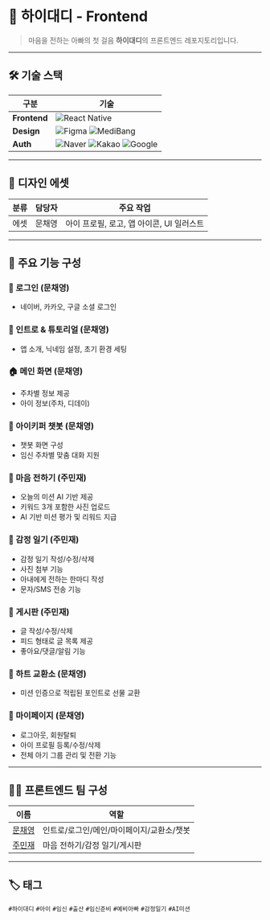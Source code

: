 # 💛 하이대디 - Frontend

> 마음을 전하는 아빠의 첫 걸음 **하이대디**의 프론트엔드 레포지토리입니다. 

---

## 🛠 기술 스택

| 구분 | 기술 |
|------|------|
| **Frontend** | ![React Native](https://img.shields.io/badge/React_Native-20232A?style=for-the-badge&logo=react&logoColor=61DAFB) |
| **Design** | ![Figma](https://img.shields.io/badge/Figma-F24E1E?style=for-the-badge&logo=figma&logoColor=white) ![MediBang](https://img.shields.io/badge/MediBang-00AEEF?style=for-the-badge&logoColor=white) |
| **Auth** | ![Naver](https://img.shields.io/badge/Naver-03C75A?style=for-the-badge&logo=Naver&logoColor=white) ![Kakao](https://img.shields.io/badge/Kakao-FFCD00?style=for-the-badge&logo=KakaoTalk&logoColor=000000) ![Google](https://img.shields.io/badge/Google-4285F4?style=for-the-badge&logo=Google&logoColor=white) |

---

## 🎨 디자인 에셋

| 분류 | 담당자 | 주요 작업 |
|------|--------|-----------|
| 에셋 | 문채영 | 아이 프로필, 로고, 앱 아이콘, UI 일러스트 |

---

## 📱 주요 기능 구성

### 🔐 로그인 (문채영)
- 네이버, 카카오, 구글 소셜 로그인

### 🌟 인트로 & 튜토리얼 (문채영)
- 앱 소개, 닉네임 설정, 초기 환경 세팅

### 🏠 메인 화면 (문채영)
- 주차별 정보 제공
- 아이 정보(주차, 디데이)

### 🤖 아이키퍼 챗봇 (문채영)
- 챗봇 화면 구성
- 임신 주차별 맞춤 대화 지원

### 📌 마음 전하기 (주민재)
- 오늘의 미션 AI 기반 제공
- 키워드 3개 포함한 사진 업로드
- AI 기반 미션 평가 및 리워드 지급

### 🌈 감정 일기 (주민재)
- 감정 일기 작성/수정/삭제
- 사진 첨부 기능
- 아내에게 전하는 한마디 작성
- 문자/SMS 전송 기능
  
### 💬 게시판 (주민재)
- 글 작성/수정/삭제
- 피드 형태로 글 목록 제공
- 좋아요/댓글/알림 기능

### 🌈 하트 교환소 (문채영)
- 미션 인증으로 적립된 포인트로 선물 교환

### 🙋 마이페이지 (문채영)
- 로그아웃, 회원탈퇴  
- 아이 프로필 등록/수정/삭제  
- 전체 아기 그룹 관리 및 전환 기능

---

## 👩‍💻 프론트엔드 팀 구성

| 이름 | 역할 |
|------|------|
| [문채영](https://github.com/mcy0325) | 인트로/로그인/메인/마이페이지/교환소/챗봇 |
| [주민재](https://github.com/Juminjae) | 마음 전하기/감정 일기/게시판 |

---

## 🏷️ 태그  
`#하이대디` `#아이` `#임신` `#출산` `#임신준비` `#예비아빠` `#감정일기` `#AI미션` 
